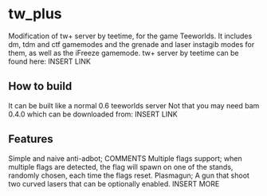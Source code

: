 # tw_plus
Modification of tw+ server by teetime, for the game Teeworlds.
It includes dm, tdm and ctf gamemodes and the grenade and laser instagib modes for them, as well as the iFreeze gamemode.
tw+ server by teetime can be found here: INSERT LINK
## How to build
It can be built like a normal 0.6 teeworlds server
Not that you may need bam 0.4.0 which can be downloaded from: INSERT LINK
## Features
Simple and naive anti-adbot; COMMENTS
Multiple flags support; when multiple flags are detected, the flag will spawn on one of the stands, randomly chosen, each time the flags reset.
Plasmagun; A gun that shoot two curved lasers that can be optionally enabled.
INSERT MORE
